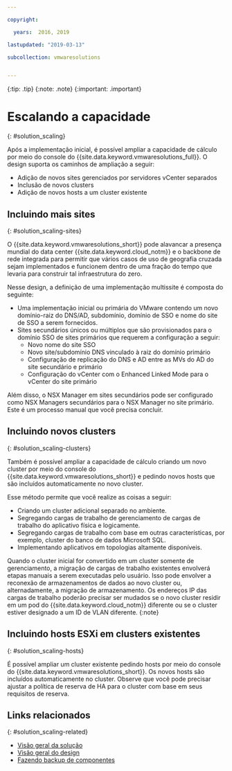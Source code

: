 ```yaml
---

copyright:

  years:  2016, 2019

lastupdated: "2019-03-13"

subcollection: vmwaresolutions


---
```


{:tip: .tip}
{:note: .note}
{:important: .important}

# Escalando a capacidade
{: #solution_scaling}

Após a implementação inicial, é possível ampliar a capacidade de cálculo por meio do console do {{site.data.keyword.vmwaresolutions_full}}. O design suporta os caminhos de ampliação a seguir:
* Adição de novos sites gerenciados por servidores vCenter separados
* Inclusão de novos clusters
* Adição de novos hosts a um cluster existente

## Incluindo mais sites
{: #solution_scaling-sites}

O {{site.data.keyword.vmwaresolutions_short}} pode alavancar a presença mundial do data center {{site.data.keyword.cloud_notm}} e o backbone de rede integrada para permitir que vários casos de uso de geografia cruzada sejam implementados e funcionem dentro de uma fração do tempo que levaria para construir tal infraestrutura do zero.

Nesse design, a definição de uma implementação multissite é composta do seguinte:
* Uma implementação inicial ou primária do VMware contendo um novo domínio-raiz do DNS/AD, subdomínio, domínio de SSO e nome do site de SSO a serem fornecidos.
* Sites secundários únicos ou múltiplos que são provisionados para o domínio SSO de sites primários que requerem a configuração a seguir:
   * Novo nome do site SSO
   * Novo site/subdomínio DNS vinculado à raiz do domínio primário
   * Configuração de replicação do DNS e AD entre as MVs do AD do site secundário e primário
   * Configuração do vCenter com o Enhanced Linked Mode para o vCenter do site primário

Além disso, o NSX Manager em sites secundários pode ser configurado como NSX Managers secundários para o NSX Manager no site primário. Este é um processo manual que você precisa concluir.

## Incluindo novos clusters
{: #solution_scaling-clusters}

Também é possível ampliar a capacidade de cálculo criando um novo cluster por meio do console do {{site.data.keyword.vmwaresolutions_short}} e pedindo novos hosts que são incluídos automaticamente no novo cluster.

Esse método permite que você realize as coisas a seguir:
* Criando um cluster adicional separado no ambiente.
* Segregando cargas de trabalho de gerenciamento de cargas de trabalho do aplicativo física e logicamente.
* Segregando cargas de trabalho com base em outras características, por exemplo, cluster do banco de dados Microsoft SQL.
* Implementando aplicativos em topologias altamente disponíveis.

Quando o cluster inicial for convertido em um cluster somente de gerenciamento, a migração de cargas de trabalho existentes envolverá etapas manuais a serem executadas pelo usuário. Isso pode envolver a reconexão de armazenamentos de dados ao novo cluster ou, alternadamente, a migração de armazenamento. Os endereços IP das cargas de trabalho poderão precisar ser mudados se o novo cluster residir em um pod do {{site.data.keyword.cloud_notm}} diferente ou se o cluster estiver designado a um ID de VLAN diferente.
{:note}

## Incluindo hosts ESXi em clusters existentes
{: #solution_scaling-hosts}

É possível ampliar um cluster existente pedindo hosts por meio do console do {{site.data.keyword.vmwaresolutions_short}}.  Os novos hosts são incluídos automaticamente no cluster. Observe que você pode precisar ajustar a política de reserva de HA para o cluster com base em seus requisitos de reserva.

## Links relacionados
{: #solution_scaling-related}

* [Visão geral da solução](/docs/services/vmwaresolutions/archiref/solution?topic=vmware-solutions-solution_overview)
* [Visão geral do design](/docs/services/vmwaresolutions/archiref/solution?topic=vmware-solutions-design_overview)
* [Fazendo backup de componentes](/docs/services/vmwaresolutions/archiref/solution?topic=vmware-solutions-solution_backingup)
